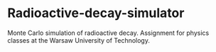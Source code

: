 # Radioactive-decay-simulator
Monte Carlo simulation of radioactive decay. Assignment for physics classes at the Warsaw University of Technology.
